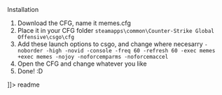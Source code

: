 <snippet>
  <content><![CDATA[
# ${1:Project Name}
CS: Global Offensive Autoexec

## Installation
1. Download the CFG, name it memes.cfg
2. Place it in your CFG folder `steamapps\common\Counter-Strike Global Offensive\csgo\cfg`
3. Add these launch options to csgo, and change where necesarry `-noborder -high -novid -console -freq 60 -refresh 60 -exec memes +exec memes -nojoy -noforcemparms -noforcemaccel`
4. Open the CFG and change whatever you like
5. Done! :D

]]></content>
  <tabTrigger>readme</tabTrigger>
</snippet>
